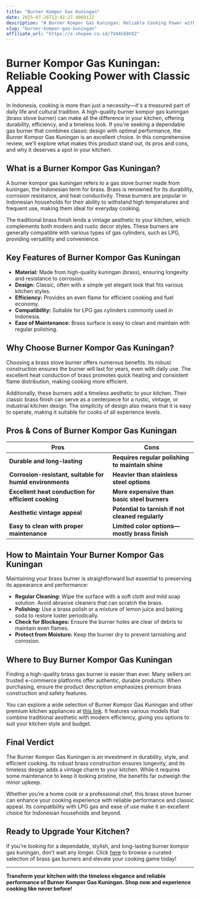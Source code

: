 ```yaml
---
title: "Burner Kompor Gas Kuningan"
date: 2025-07-26T13:42:27.406912Z
description: "# Burner Kompor Gas Kuningan: Reliable Cooking Power with Classic Appeal..."
slug: "burner-kompor-gas-kuningan"
affiliate_url: "https://s.shopee.co.id/7V44C68VX2"
---
```

# Burner Kompor Gas Kuningan: Reliable Cooking Power with Classic Appeal

In Indonesia, cooking is more than just a necessity—it's a treasured part of daily life and cultural tradition. A high-quality burner kompor gas kuningan (brass stove burner) can make all the difference in your kitchen, offering durability, efficiency, and a timeless look. If you're seeking a dependable gas burner that combines classic design with optimal performance, the Burner Kompor Gas Kuningan is an excellent choice. In this comprehensive review, we'll explore what makes this product stand out, its pros and cons, and why it deserves a spot in your kitchen.

## What is a Burner Kompor Gas Kuningan?

A burner kompor gas kuningan refers to a gas stove burner made from kuningan, the Indonesian term for brass. Brass is renowned for its durability, corrosion resistance, and heat conductivity. These burners are popular in Indonesian households for their ability to withstand high temperatures and frequent use, making them ideal for everyday cooking.

The traditional brass finish lends a vintage aesthetic to your kitchen, which complements both modern and rustic decor styles. These burners are generally compatible with various types of gas cylinders, such as LPG, providing versatility and convenience.

## Key Features of Burner Kompor Gas Kuningan

- **Material:** Made from high-quality kuningan (brass), ensuring longevity and resistance to corrosion.
- **Design:** Classic, often with a simple yet elegant look that fits various kitchen styles.
- **Efficiency:** Provides an even flame for efficient cooking and fuel economy.
- **Compatibility:** Suitable for LPG gas cylinders commonly used in Indonesia.
- **Ease of Maintenance:** Brass surface is easy to clean and maintain with regular polishing.

## Why Choose Burner Kompor Gas Kuningan?

Choosing a brass stove burner offers numerous benefits. Its robust construction ensures the burner will last for years, even with daily use. The excellent heat conduction of brass promotes quick heating and consistent flame distribution, making cooking more efficient.

Additionally, these burners add a timeless aesthetic to your kitchen. Their classic brass finish can serve as a centerpiece for a rustic, vintage, or industrial kitchen design. The simplicity of design also means that it is easy to operate, making it suitable for cooks of all experience levels.

## Pros & Cons of Burner Kompor Gas Kuningan

| Pros                                              | Cons                                          |
|---------------------------------------------------|----------------------------------------------|
| **Durable and long-lasting**                     | **Requires regular polishing to maintain shine** |
| **Corrosion-resistant, suitable for humid environments** | **Heavier than stainless steel options**  |
| **Excellent heat conduction for efficient cooking** | **More expensive than basic steel burners** |
| **Aesthetic vintage appeal**                       | **Potential to tarnish if not cleaned regularly** |
| **Easy to clean with proper maintenance**        | **Limited color options—mostly brass finish** |

## How to Maintain Your Burner Kompor Gas Kuningan

Maintaining your brass burner is straightforward but essential to preserving its appearance and performance:

- **Regular Cleaning:** Wipe the surface with a soft cloth and mild soap solution. Avoid abrasive cleaners that can scratch the brass.
- **Polishing:** Use a brass polish or a mixture of lemon juice and baking soda to restore luster periodically.
- **Check for Blockages:** Ensure the burner holes are clear of debris to maintain even flames.
- **Protect from Moisture:** Keep the burner dry to prevent tarnishing and corrosion.

## Where to Buy Burner Kompor Gas Kuningan

Finding a high-quality brass gas burner is easier than ever. Many sellers on trusted e-commerce platforms offer authentic, durable products. When purchasing, ensure the product description emphasizes premium brass construction and safety features.

You can explore a wide selection of Burner Kompor Gas Kuningan and other premium kitchen appliances at [this link](https://s.shopee.co.id/7V44C68VX2). It features various models that combine traditional aesthetic with modern efficiency, giving you options to suit your kitchen style and budget.

## Final Verdict

The Burner Kompor Gas Kuningan is an investment in durability, style, and efficient cooking. Its robust brass construction ensures longevity, and its timeless design adds a vintage charm to your kitchen. While it requires some maintenance to keep it looking pristine, the benefits far outweigh the minor upkeep.

Whether you’re a home cook or a professional chef, this brass stove burner can enhance your cooking experience with reliable performance and classic appeal. Its compatibility with LPG gas and ease of use make it an excellent choice for Indonesian households and beyond.

## Ready to Upgrade Your Kitchen?

If you're looking for a dependable, stylish, and long-lasting burner kompor gas kuningan, don’t wait any longer. Click [here](https://s.shopee.co.id/7V44C68VX2) to browse a curated selection of brass gas burners and elevate your cooking game today!

---

**Transform your kitchen with the timeless elegance and reliable performance of Burner Kompor Gas Kuningan. Shop now and experience cooking like never before!**